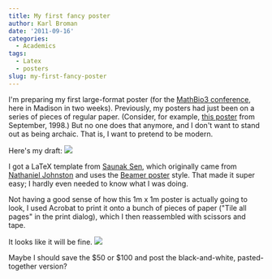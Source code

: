 ```yaml
---
title: My first fancy poster
author: Karl Broman
date: '2011-09-16'
categories:
  - Academics
tags:
  - Latex
  - posters
slug: my-first-fancy-poster
---
```


I'm preparing my first large-format poster (for the [MathBio3 conference](http://discovery.wisc.edu/home/discovery/events/mathbio-symposia/mathbio-3-modeling/2009-mathbio-event-home.cmsx), here in Madison in two weeks). Previously, my posters had just been on a series of pieces of regular paper. (Consider, for example, [this poster](http://www.biostat.wisc.edu/~kbroman/posters/gaw11.pdf) from September, 1998.)  But no one does that anymore, and I don't want to stand out as being archaic.  That is, I want to pretend to be modern.

Here's my draft:
[![](http://kbroman.files.wordpress.com/2011/09/poster.png)](http://www.biostat.wisc.edu/~kbroman/posters/mathbio2011.pdf)

<!-- more -->

I got a LaTeX template from [Saunak Sen](http://www.epibiostat.ucsf.edu/biostat/sen/), which originally came from [Nathaniel Johnston](http://www.nathanieljohnston.com/2009/08/latex-poster-template/) and uses the [Beamer poster](http://www-i6.informatik.rwth-aachen.de/~dreuw/latexbeamerposter.php) style. That made it super easy; I hardly even needed to know what I was doing.

Not having a good sense of how this 1m x 1m poster is actually going to look, I  used Acrobat to print it onto a bunch of pieces of paper ("Tile all pages" in the print dialog), which I then reassembled with scissors and tape.

It looks like it will be fine.
![](http://kbroman.files.wordpress.com/2011/09/photo_of_poster.jpg)

Maybe I should save the \$50 or \$100 and post the black-and-white, pasted-together version?
